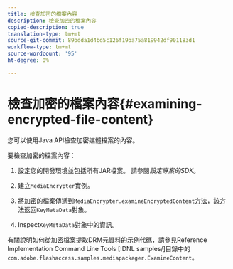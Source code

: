 ```yaml
---
title: 檢查加密的檔案內容
description: 檢查加密的檔案內容
copied-description: true
translation-type: tm+mt
source-git-commit: 89bdda1d4bd5c126f19ba75a819942df901183d1
workflow-type: tm+mt
source-wordcount: '95'
ht-degree: 0%

---
```



# 檢查加密的檔案內容{#examining-encrypted-file-content}

您可以使用Java API檢查加密媒體檔案的內容。

要檢查加密的檔案內容：

1. 設定您的開發環境並包括所有JAR檔案。 請參閱&#x200B;*設定專案的SDK*。
1. 建立`MediaEncrypter`實例。
1. 將加密的檔案傳遞到`MediaEncrypter.examineEncryptedContent`方法，該方法返回`KeyMetaData`對象。

1. Inspect`KeyMetaData`對象中的資訊。

有關說明如何從加密檔案提取DRM元資料的示例代碼，請參見Reference Implementation Command Line Tools [!DNL samples/]目錄中的`com.adobe.flashaccess.samples.mediapackager.ExamineContent`。
